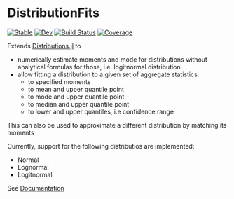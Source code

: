 # DistributionFits

[![Stable](https://img.shields.io/badge/docs-stable-blue.svg)](https://bgctw.github.io/DistributionFits.jl/stable)
[![Dev](https://img.shields.io/badge/docs-dev-blue.svg)](https://bgctw.github.io/DistributionFits.jl/dev)
[![Build Status](https://github.com/bgctw/DistributionFits.jl/workflows/CI/badge.svg)](https://github.com/bgctw/DistributionFits.jl/actions)
[![Coverage](https://codecov.io/gh/bgctw/DistributionFits.jl/branch/main/graph/badge.svg)](https://codecov.io/gh/bgctw/DistributionFits.jl)


Extends [Distributions.jl](https://github.com/JuliaStats/Distributions.jl) 
to 
- numerically estimate moments and mode for distributions without
  analytical formulas for those, i.e. logitnormal distribution
- allow fitting a distribution to a given set of aggregate statistics.
  - to specified moments
  - to mean and upper quantile point
  - to mode and upper quantile point
  - to median and upper quantile point
  - to lower and upper quantiles, i.e confidence range

This can also be used to approximate a different distribution by matching its moments

Currently, support for the following distributios are implemented:
- Normal
- Lognormal
- Logitnormal 

See [Documentation](https://bgctw.github.io/DistributionFits.jl/dev)